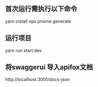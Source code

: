 ## 首次运行需执行以下命令

yarn install
npx prisma generate

## 运行项目

yarn run start:dev

## 将swaggerui 导入apifox文档

http://localhost:3001/docs-json
